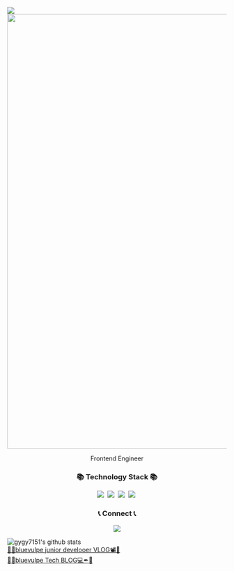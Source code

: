 ![](https://komarev.com/ghpvc/?username=korany-lee&label=views&style=plastic&color=blue)
<img src="bio2_gif.gif" width="1000">

<p align="center">
Frontend Engineer <br>
</p>
<h3 align="center">📚 Technology Stack 📚</h3>

<p align="center">
  <img src="https://img.shields.io/badge/-Javascript-F7DF1E?&logo=Javascript&logoColor=black"/></a>&nbsp
  <img src="https://img.shields.io/badge/-React-61DAFB?&logo=React&logoColor=white"/></a>&nbsp
  <img src="https://img.shields.io/badge/-Python-3178C6?&logo=Typescript&logoColor=white"/></a>&nbsp
  <img src="https://img.shields.io/badge/-Nextjs-000000?&logo=Next.js&logoColor=white"/></a>&nbsp
</p>

<h3 align="center">📞 Connect 📞</h3>
  
<p align="center">
  <a href="mailto:gygy7151@gmail.com"><img src="https://img.shields.io/badge/Gmail-d14836?style=flat-square&logo=Gmail&logoColor=white&link=mailto:gygy7151@gmail.com"/></a>
<p>

![gygy7151's github stats](https://github-readme-stats.vercel.app/api?username=gygy7151&show_icons=true)<br>
<a target="_blank" href="https://foxvox.tistory.com/"> 💙🦊bluevulpe junior develooer VLOG📽💙</a><br>
<a target="_blank" href="https://www.youtube.com/channel/UC8tyIHA9NzE3FcttppU8Wfg"> 💙🦊bluevulpe Tech BLOG💻✒💙</a><br>


